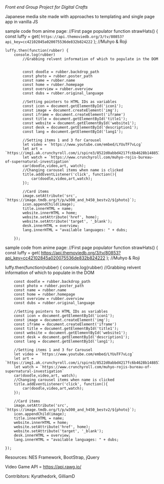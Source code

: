 *Front end Group Project for Digital Crafts*

Japanese media site made with approaches to templating and single page app in vanilla JS

sample code from anime page:
//First page populator
function strawHats() {
    const luffy = get(
        `https://api.themoviedb.org/3/tv/80853?api_key=cc42102845a020075536de832b824222`
    ); //Muhyo & Roji

    luffy.then(function(rubber) {
        console.log(rubber)
            //Grabbing relvent information of which to populate in the DOM


            const doodle = rubber.backdrop_path
            const photo = rubber.poster_path
            const name = rubber.name
            const home = rubber.homepage
            const overview = rubber.overview
            const dubs = rubber.original_language

            //Setting pointers to HTML IDs as variables
            const icon = document.getElementById('icon1');
            const image = document.createElement('img');
            const iframe = document.createElement('iframe')
            const title = document.getElementById('title1');
            const website = document.getElementById('website1');
            const desk = document.getElementById('description1');
            const lang = document.getElementById('lang1');

            //Setting items 1 and 3 for Carousel
            let video = `https://www.youtube.com/embed/LYUuTF7vLcg`
            let art = `https://img1.ak.crunchyroll.com/i/spire3/8522d0abbd4217fc6b4628b1488577561533274977_full.jpg`
            let watch = `https://www.crunchyroll.com/muhyo-rojis-bureau-of-supernatural-investigation`
            car(doodle,video,art, watch);
            //Changing carousel items when name is clicked
            title.addEventListener('click', function(){
                car(doodle,video,art,watch);
            });

            //Card items
            image.setAttribute('src', `https://image.tmdb.org/t/p/w300_and_h450_bestv2/${photo}`);
            icon.appendChild(image);
            title.innerHTML = name;
            website.innerHTML = home;
            website.setAttribute('href', home);
            website.setAttribute('target', '_blank');
            desk.innerHTML = overview;
            lang.innerHTML = "available languages: " + dubs;
            
        });


sample code from anime page: //First page populator function strawHats() { const luffy = get( https://api.themoviedb.org/3/tv/80853?api_key=cc42102845a020075536de832b824222 ); //Muhyo & Roji

luffy.then(function(rubber) {
    console.log(rubber)
        //Grabbing relvent information of which to populate in the DOM


        const doodle = rubber.backdrop_path
        const photo = rubber.poster_path
        const name = rubber.name
        const home = rubber.homepage
        const overview = rubber.overview
        const dubs = rubber.original_language

        //Setting pointers to HTML IDs as variables
        const icon = document.getElementById('icon1');
        const image = document.createElement('img');
        const iframe = document.createElement('iframe')
        const title = document.getElementById('title1');
        const website = document.getElementById('website1');
        const desk = document.getElementById('description1');
        const lang = document.getElementById('lang1');

        //Setting items 1 and 3 for Carousel
        let video = `https://www.youtube.com/embed/LYUuTF7vLcg`
        let art = `https://img1.ak.crunchyroll.com/i/spire3/8522d0abbd4217fc6b4628b1488577561533274977_full.jpg`
        let watch = `https://www.crunchyroll.com/muhyo-rojis-bureau-of-supernatural-investigation`
        car(doodle,video,art, watch);
        //Changing carousel items when name is clicked
        title.addEventListener('click', function(){
            car(doodle,video,art,watch);
        });

        //Card items
        image.setAttribute('src', `https://image.tmdb.org/t/p/w300_and_h450_bestv2/${photo}`);
        icon.appendChild(image);
        title.innerHTML = name;
        website.innerHTML = home;
        website.setAttribute('href', home);
        website.setAttribute('target', '_blank');
        desk.innerHTML = overview;
        lang.innerHTML = "available languages: " + dubs;
        
    });
Resources: NES Framework, BootStrap, jQuery

Video Game API = https://api.rawg.io/

Contribitors: Kyrathedork, GilliamD
